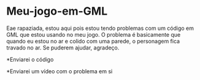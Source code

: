 # Meu-jogo-em-GML
Eae rapaziada, estou aqui pois estou tendo problemas com um código em GML que estou usando no meu jogo. O problema é
 basicamente que quando eu estou no ar e colido com uma parede, o personagem fica travado no ar. Se puderem ajudar, agradeço.
 
 *Enviarei o código
 
 *Enviarei um vídeo com o problema em si
